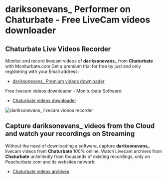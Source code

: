 # dariksonevans_ Performer on Chaturbate - Free LiveCam videos downloader

## Chaturbate Live Videos Recorder

Monitor and record livecam videos of **dariksonevans_** from **Chaturbate** with Moniturbate.com
Get a premium trial for free by just and only registering with your Email address:
* [dariksonevans_ Premium videos downloader](https://moniturbate.com/request-demo-licence-key.html)

Free livecam videos downloader - Moniturbate Software:
* [Chaturbate videos downloader](https://moniturbate.com/moniturbate-download-software.html)

![dariksonevans_ livecam videos recorder](https://peachurnet.com/templates/moniturbate-software.png)


## Capture dariksonevans_ videos from the Cloud and watch your recordings on Streaming

Without the need of downloading a software, capture **dariksonevans_** livecam videos from **Chaturbate** 100% online.
Watch Livecam archives from **Chaturbate** unlimitedly from thousands of existing recordings, only on Peachurbate.com and its websites network:
* [Chaturbate videos archives](https://peachurnet.com/)